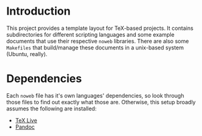 
# Introduction

This project provides a template layout for TeX-based projects.
It contains subdirectories for different scripting languages and
some example documents that use their respective `noweb` libraries.
There are also some `Makefiles` that build/manage these documents
in a unix-based system (Ubuntu, really).

# Dependencies

Each `noweb` file has it's own languages' dependencies, so
look through those files to find out exactly what those are.
Otherwise, this setup broadly assumes the following are
installed:

* [TeX Live](https://www.tug.org/texlive/)
* [Pandoc](http://pandoc.org/)

